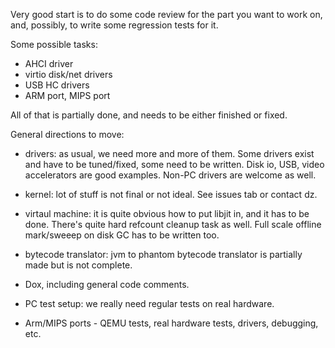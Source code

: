 Very good start is to do some code review for the part you want to work on, and, possibly, to write some regression tests for it.

Some possible tasks:

  * AHCI driver
  * virtio disk/net drivers
  * USB HC drivers
  * ARM port, MIPS port

All of that is partially done, and needs to be either finished or fixed.

General directions to move:

  * drivers: as usual, we need more and more of them. Some drivers exist and have to be tuned/fixed, some need to be written. Disk io, USB, video accelerators are good examples. Non-PC drivers are welcome as well.

  * kernel: lot of stuff is not final or not ideal. See issues tab or contact dz.

  * virtaul machine: it is quite obvious how to put libjit in, and it has to be done. There's quite hard refcount cleanup task as well. Full scale offline mark/sweeep on disk GC has to be written too.

  * bytecode translator: jvm to phantom bytecode translator is partially made but is not complete.

  * Dox, including general code comments.

  * PC test setup: we really need regular tests on real hardware.

  * Arm/MIPS ports - QEMU tests, real hardware tests, drivers, debugging, etc.